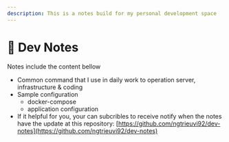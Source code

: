```yaml
---
description: This is a notes build for my personal development space
---
```


# 📓 Dev Notes

Notes include the content bellow

* Common command that I use in daily work to operation  server, infrastructure & coding
* Sample configuration
  * docker-compose
  * application configuration
* If it helpful for you, your can subcribles to receive notify when the notes have the update at this repository: [https://github.com/ngtrieuvi92/dev-notes](https://github.com/ngtrieuvi92/dev-notes)
